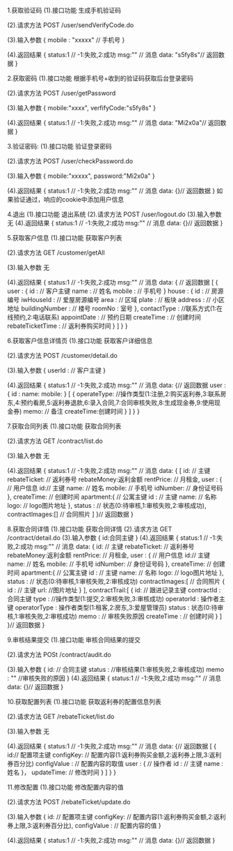 1.获取验证码
(1).接口功能
生成手机验证码

(2).请求方法
POST /user/sendVerifyCode.do

(3).输入参数
{
        mobile : "xxxxx" // 手机号
}

(4).返回结果
{
        status:1 // -1:失败,2:成功
        msg:"" // 消息
        data: "s5fy8s"// 返回数据
}

2.获取密码
(1).接口功能
根据手机号+收到的验证码获取后台登录密码

(2).请求方法
POST /user/getPassword

(3).输入参数
{
        mobile:"xxxx",
        verfifyCode:"s5fy8s"
}

(4).返回结果
{
        status:1 // -1:失败,2:成功
        msg:"" // 消息
        data: "Mi2x0a"// 返回数据
}

3.验证密码:
(1).接口功能
验证登录密码

(2).请求方法
POST /user/checkPassword.do

(3).输入参数
{
        mobile:"xxxxx",
        password:"Mi2x0a"
}

(4).返回结果
{
        status:1 // -1:失败,2:成功
        msg:"" // 消息
        data: {}// 返回数据
}
如果验证通过，响应的cookie中添加用户信息

4.退出
(1).接口功能
退出系统
(2).请求方法
POST /user/logout.do
(3).输入参数
无
(4).返回结果
{
        status:1 // -1:失败,2:成功
        msg:"" // 消息
        data: {}// 返回数据
}

5.获取客户信息
(1).接口功能
获取客户列表

(2).请求方法
GET /customer/getAll

(3).输入参数
无

(4).返回结果
{
        status:1 // -1:失败,2:成功
        msg:"" // 消息
        data: { // 返回数据
                [
                        {
                                user : {
                                        id : // 客户主键
                                        name : // 姓名
                                        mobile : // 手机号
                                }
                                house : {
                                        id : // 房源编号
                                        iwHouseId : // 爱屋房源编号
                                        area : // 区域
                                        plate : // 板块
                                        address : // 小区地址
                                        buildingNumber : // 楼号
                                        roomNo : 室号
                                },
                                contactType : //联系方式(1:在线预约,2:电话联系)
                                appointDate : // 预约日期
                                createTime : // 创建时间
                                rebateTicketTime : // 返利券购买时间
                        }
                ]
        }
}

6.获取客户信息详情页
(1).接口功能
获取客户详细信息

(2).请求方法
POST /customer/detail.do

(3).输入参数
{
        userId : // 客户主键
}

(4).返回结果
{
        status:1 // -1:失败,2:成功
        msg:"" // 消息
        data: {// 返回数据
                user : {
                        id :
                        name:
                        mobile:
                }
                [
                        {
                                operateType: //操作类型(1:注册,2:购买返利券,3:联系房东,4:预约看房,5:返利券退款,6:录入合同,7:合同审核失败,8:生成现金券,9:使用现金券)
                                memo: // 备注
                                createTime:创建时间
                        }
                ]
        }
}

7.获取合同列表
(1).接口功能
获取合同列表

(2).请求方法
GET /contract/list.do

(3).输入参数
无

(4).返回结果
{
        status:1 // -1:失败,2:成功
        msg:"" // 消息
        data: {
                [
                        id: // 主键
                        rebateTicket: // 返利券号
                        rebateMoney:返利金额
                        rentPrice: // 月租金,
                        user : { // 用户信息
                                id:// 主键
                                name: // 姓名
                                mobile: // 手机号
                                idNumber: // 身份证号码
                        },
                        createTime: // 创建时间
                        apartment:{ // 公寓主键
                                id : // 主键
                                name: // 名称
                                logo: // logo图片地址
                        },
                        status : // 状态(0:待审核,1:审核失败,2:审核成功),
                        contractImages:[] // 合同照片
                ]
        }// 返回数据
}

8.获取合同详情
(1).接口功能
获取合同详情
(2).请求方法
GET /contract/detail.do
(3).输入参数
{
        id:合同主键
}
(4).返回结果
{
        status:1 // -1:失败,2:成功
        msg:"" // 消息
        data: {
                id: // 主键
                rebateTicket: // 返利券号
                rebateMoney:返利金额
                rentPrice: // 月租金,
                user : { // 用户信息
                        id:// 主键
                        name: // 姓名
                        mobile: // 手机号
                        idNumber: // 身份证号码
                },
                createTime: // 创建时间
                apartment:{ // 公寓主键
                        id : // 主键
                        name: // 名称
                        logo: // logo图片地址
                },
                status : // 状态(0:待审核,1:审核失败,2:审核成功)
                contractImages:[ // 合同照片
                        {
                                id : // 主键
                                url: //图片地址
                        }
                ],
                contractTrail:[
                        {
                                id: // 跟进记录主键
                                contractId : 合同主键
                                type : //操作类型(1:提交,2:审核失败,3:审核成功)
                                operatorId : 操作者主键
                                operatorType : 操作者类型(1:租客,2:房东,3:爱屋管理员)
                                status : 状态(0:待审核,1:审核失败,2:审核成功)
                                memo : // 审核失败原因
                                createTime : // 创建时间
                        }
                ]
        }// 返回数据
}

9.审核结果提交
(1).接口功能
审核合同结果的提交

(2).请求方法
POSt /contract/audit.do

(3).输入参数
{
        id: // 合同主键
        status : //审核结果(1:审核失败,2:审核成功)
        memo : "" //审核失败的原因
}
(4).返回结果
{
        status:1 // -1:失败,2:成功
        msg:"" // 消息
        data: {}// 返回数据
}

10.获取配置列表
(1).接口功能
获取返利券的配置信息列表

(2).请求方法
GET /rebateTicket/list.do

(3).输入参数
无

(4).返回结果
{
        status:1 // -1:失败,2:成功
        msg:"" // 消息
        data: {// 返回数据
                [
                        {
                                id:// 配置项主键
                                configKey: // 配置内容(1:返利券购买金额,2:返利券上限,3:返利券百分比)
                                configValue : // 配置内容的取值
                                user : { // 操作者
                                        id : // 主键
                                        name : 姓名
                                }，
                                updateTime: // 修改时间
                        }
                ]
        }
}

11.修改配置
(1).接口功能
修改配置内容的值

(2).请求方法
POST /rebateTicket/update.do

(3).输入参数
{
        id: // 配置项主键
        configKey: // 配置内容(1:返利券购买金额,2:返利券上限,3:返利券百分比),
        configValue : // 配置内容的值
}

(4).返回结果
{
        status:1 // -1:失败,2:成功
        msg:"" // 消息
        data: {}// 返回数据
}